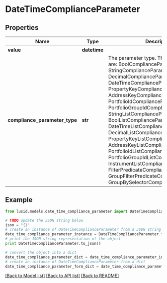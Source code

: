 # DateTimeComplianceParameter


## Properties
Name | Type | Description | Notes
------------ | ------------- | ------------- | -------------
**value** | **datetime** |  | 
**compliance_parameter_type** | **str** | The parameter type. The available values are: BoolComplianceParameter, StringComplianceParameter, DecimalComplianceParameter, DateTimeComplianceParameter, PropertyKeyComplianceParameter, AddressKeyComplianceParameter, PortfolioIdComplianceParameter, PortfolioGroupIdComplianceParameter, StringListComplianceParameter, BoolListComplianceParameter, DateTimeListComplianceParameter, DecimalListComplianceParameter, PropertyKeyListComplianceParameter, AddressKeyListComplianceParameter, PortfolioIdListComplianceParameter, PortfolioGroupIdListComplianceParameter, InstrumentListComplianceParameter, FilterPredicateComplianceParameter, GroupFilterPredicateComplianceParameter, GroupBySelectorComplianceParameter | 

## Example

```python
from lusid.models.date_time_compliance_parameter import DateTimeComplianceParameter

# TODO update the JSON string below
json = "{}"
# create an instance of DateTimeComplianceParameter from a JSON string
date_time_compliance_parameter_instance = DateTimeComplianceParameter.from_json(json)
# print the JSON string representation of the object
print DateTimeComplianceParameter.to_json()

# convert the object into a dict
date_time_compliance_parameter_dict = date_time_compliance_parameter_instance.to_dict()
# create an instance of DateTimeComplianceParameter from a dict
date_time_compliance_parameter_form_dict = date_time_compliance_parameter.from_dict(date_time_compliance_parameter_dict)
```
[[Back to Model list]](../README.md#documentation-for-models) [[Back to API list]](../README.md#documentation-for-api-endpoints) [[Back to README]](../README.md)


